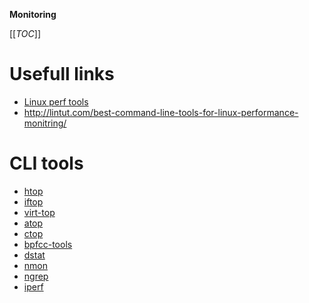 ﻿**Monitoring**

[[_TOC_]]

# Usefull links
- [Linux perf tools](http://www.brendangregg.com/linuxperf.html "http://www.brendangregg.com/linuxperf.html")
- http://lintut.com/best-command-line-tools-for-linux-performance-monitring/

# CLI tools
- [htop](https://htop.dev/ "https://htop.dev/")
- [iftop](http://www.ex-parrot.com/~pdw/iftop/ "http://www.ex-parrot.com/~pdw/iftop/")
- [virt-top](http://people.redhat.com/~rjones/virt-top "http://people.redhat.com/~rjones/virt-top")
- [atop](http://atoptool.nl/ "http://atoptool.nl/")
- [ctop](https://github.com/yadutaf/ctop "https://github.com/yadutaf/ctop")
- [bpfcc-tools](https://github.com/iovisor/bcc "https://github.com/iovisor/bcc")
- [dstat](http://dag.wiee.rs/home-made/dstat/ "http://dag.wiee.rs/home-made/dstat/")
- [nmon](http://nmon.sourceforge.net "http://nmon.sourceforge.net")
- [ngrep](https://github.com/jpr5/ngrep "https://github.com/jpr5/ngrep")
- [iperf](http://software.es.net/iperf/ "http://software.es.net/iperf/")

